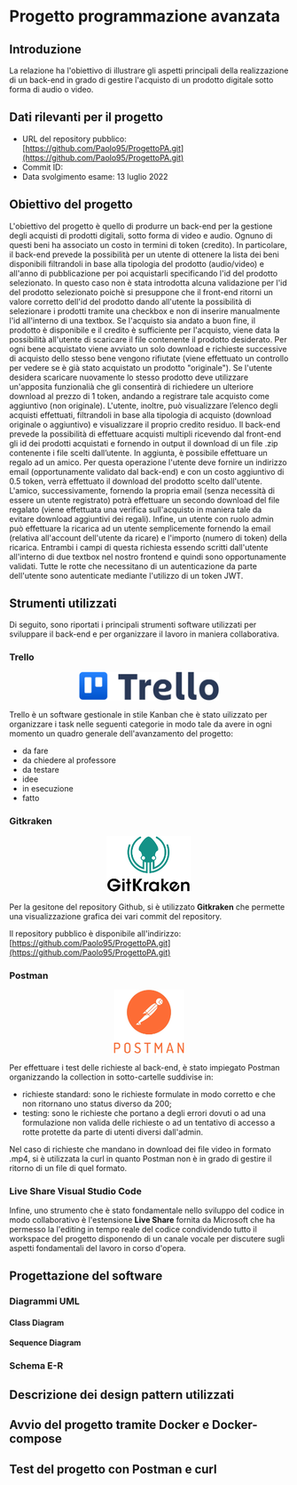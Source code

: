 # Progetto programmazione avanzata

## Introduzione

La relazione ha l'obiettivo di illustrare gli aspetti principali della realizzazione di un back-end in grado di gestire l'acquisto di un prodotto digitale sotto forma di audio o video.

## Dati rilevanti per il progetto

- URL del repository pubblico: [https://github.com/Paolo95/ProgettoPA.git](https://github.com/Paolo95/ProgettoPA.git)
- Commit ID: 
- Data svolgimento esame: 13 luglio 2022

## Obiettivo del progetto

L'obiettivo del progetto è quello di produrre un back-end per la gestione degli acquisti di prodotti digitali, sotto forma di video e audio. Ognuno di questi beni ha associato un costo in termini di token (credito). In particolare, il back-end prevede la possibilità per un utente di ottenere la lista dei beni disponibili filtrandoli in base alla tipologia del prodotto (audio/video) e all'anno di pubblicazione per poi acquistarli specificando l'id del prodotto selezionato. 
In questo caso non è stata introdotta alcuna validazione per l'id del prodotto selezionato poichè si presuppone che il front-end ritorni un valore corretto dell'id del prodotto dando all'utente la possibilità di selezionare i prodotti tramite una checkbox e non di inserire manualmente l'id all'interno di una textbox.
Se l'acquisto sia andato a buon fine, il prodotto è disponibile e il credito è sufficiente per l'acquisto, viene data la possibilità all'utente di scaricare il file contenente il prodotto desiderato. Per ogni bene acquistato viene avviato un solo download e richieste successive di acquisto dello stesso bene vengono rifiutate (viene effettuato un controllo per vedere se è già stato acquistato un prodotto "originale").
Se l'utente desidera scaricare nuovamente lo stesso prodotto deve utilizzare un'apposita funzionalià che gli consentirà di richiedere un ulteriore download al prezzo di 1 token, andando a registrare tale acquisto come aggiuntivo (non originale).
L'utente, inoltre, può visualizzare l’elenco degli acquisti effettuati, filtrandoli in base alla tipologia di acquisto (download originale o aggiuntivo) e visualizzare il proprio credito residuo.
Il back-end prevede la possibilità di effettuare acquisti multipli ricevendo dal front-end gli id dei prodotti acquistati e fornendo in output il download di un file .zip contenente i file scelti dall’utente.
In aggiunta, è possibile effettuare un regalo ad un amico. Per questa operazione l'utente deve fornire un indirizzo email (opportunamente validato dal back-end) e con un costo aggiuntivo di 0.5 token, verrà effettuato il download del prodotto scelto dall'utente. L'amico, successivamente, fornendo la propria email (senza necessità di essere un utente registrato) potrà effettuare un secondo download del file regalato (viene effettuata una verifica sull'acquisto in maniera tale da evitare download aggiuntivi dei regali).
Infine, un utente con ruolo admin può effettuare la ricarica ad un utente semplicemente fornendo la email (relativa all'account dell'utente da ricare) e l'importo (numero di token) della ricarica. Entrambi i campi di questa richiesta essendo scritti dall'utente all'interno di due textbox nel nostro frontend e quindi sono opportunamente validati.
Tutte le rotte che necessitano di un autenticazione da parte dell'utente sono autenticate mediante l'utilizzo di un token JWT.

## Strumenti utilizzati

Di seguito, sono riportati i principali strumenti software utilizzati per sviluppare il back-end e per organizzare il lavoro in maniera collaborativa.

### Trello

<p style="text-align:center;">
    <img src="./Immagini/trello-logo.png?raw=true" width="50%" height="auto">
</p>

Trello è un software gestionale in stile Kanban che è stato uilizzato per organizzare i task nelle seguenti categorie in modo tale da avere in ogni momento un quadro generale dell'avanzamento del progetto:

- da fare
- da chiedere al professore
- da testare
- idee
- in esecuzione
- fatto

### Gitkraken

<p style="text-align:center;">
    <img src="./Immagini/gitkraken-logo.png?raw=true" width="30%" height="auto">
</p>


Per la gesitone del repository Github, si è utilizzato **Gitkraken** che permette una visualizzazione grafica dei vari commit del repository.

Il repository pubblico è disponibile all'indirizzo: [https://github.com/Paolo95/ProgettoPA.git](https://github.com/Paolo95/ProgettoPA.git)

### Postman

<p align="center">
    <img src="./Immagini/postman-logo.png?raw=true" width="25%" height="auto">
</p>

Per effettuare i test delle richieste al back-end, è stato impiegato Postman organizzando la collection in sotto-cartelle suddivise in:
- richieste standard: sono le richieste formulate in modo corretto e che non ritornano uno status diverso da 200;
- testing: sono le richieste che portano a degli errori dovuti o ad una formulazione non valida delle richieste o ad un tentativo di accesso a rotte protette da parte di utenti diversi dall'admin.

Nel caso di richieste che mandano in download dei file video in formato .mp4, si è utilizzata la curl in quanto Postman non è in grado di gestire il ritorno di un file di quel formato.

### Live Share Visual Studio Code

Infine, uno strumento che è stato fondamentale nello sviluppo del codice in modo collaborativo è l'estensione **Live Share** fornita da Microsoft che ha permesso la l'editing in tempo reale del codice condividendo tutto il workspace del progetto disponendo di un canale vocale per discutere sugli aspetti fondamentali del lavoro in corso d'opera.

## Progettazione del software
### Diagrammi UML
#### Class Diagram
#### Sequence Diagram
### Schema E-R

## Descrizione dei design pattern utilizzati

## Avvio del progetto tramite Docker e Docker-compose

## Test del progetto con Postman e curl